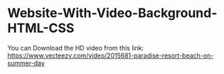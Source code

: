 # Website-With-Video-Background-HTML-CSS
You can Download the HD video from this link: https://www.vecteezy.com/video/2015681-paradise-resort-beach-on-summer-day
